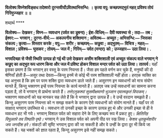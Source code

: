 **विलोक्य विघ्नेशविङ्क्षध तदेश्वरो** **दुरन्तवीर्योऽवितथाभिसन्धि: ।** **कृत्वा वपु: कच्छपमद्भुतं महत्** **प्रविश्य तोयं गिरिमुज्जहार ॥ ॥** 

शब्दार्थ **** 

**विलोक्य—** **देखकर** **; विघ्न—** **व्यवधान (पर्वत का डूबना)** **; ईश-विधिम्—** **दैवी व्यवस्था से** **; तदा—** **तब** **; ईश्वर:—** **भगवान्** **;** **दुरन्त-वीर्य:—** **अकल्पनीय शक्तिमान** **; अवितथ—** **अच्युत** **; अभिसन्धि:—** **जिसका संकल्प** **; कृत्वा—** **विस्तार करके** **; वपु:—** **शरीर** **; कच्छपम्—** **कछुवा** **; अद्भुतम्—** **विचित्र** **; महत्—** **विशाल** **; प्रविश्य—** **घुसकर** **; तोयम्—** **जल में** **; गिरिम्—** **पर्वत (मन्दर)** **को** **; उज्जहार—** **उठा लिया।** **.** 

**भगवदिच्छा से जैसी स्थिति उत्पन्न हो गई थी उसे देखकर असीम शक्तिशाली एवं अच्युत** **संकल्प वाले भगवान् ने कछुए का अद्भुत रूप धारण किया और जल में प्रविष्ट होकर विशाल** **मन्दर पर्वत को उठा लिया।** **तात्पर्य :** यहाँ इसका प्रमाण है कि भगवान् हर वस्तु के परम नियन्ता हैं। जैसा हम पहले वर्णन कर चुके हैं, मनुष्यों की दो श्रेणियाँ होती हैं—असुर तथा देवता—किन्तु इनमें से कोई भी परम शक्तिशाली नहीं होता। हरएक व्यक्ति का यह अनुभव है कि हम पर परम शक्ति द्वारा व्यवधान डाले जाते हैं। असुरगण इन व्यवधानों को मात्र संयोग मानते हैं, किन्तु भक्तगण इन्हें परम नियन्ता के कार्य मानते हैं। अतएव जब उन्हें व्यवधानों का सामना करना पड़ता है, तो वे भगवान् से प्रार्थना करते हैं। *तत्तेऽनुकश्पां सुसमीक्षमाणो भुञ्जान एवात्मकृतं विपाकम्।* भक्तगण व्यवधानों को यह मानकर सह लेते हैं कि वे भगवान् द्वारा उत्पन्न हैं। वे उन्हें वरदान समझते हैं। किन्तु असुरगण परम नियन्ता को न समझ सकने के कारण ऐसे व्यवधानों को संयोग मानते हैं। यहाँ पर तो साक्षात् भगवान् उपस्थित थे। व्यवधान तो उनकी इच्छा के कारण उत्पन्न हुए थे और उनकी इच्छा से ही वे व्यवधान हट भी गये। भगवान् विशाल पर्वत को सहारा देने के लिए कच्छप रूप में प्रकट हुए। *क्षितिरिह विपुलतरे तव तिष्ठति पृष्ठे।*  भगवान् ने उस विशाल पर्वत को अपनी पीठ पर रख लिया। *केशव धृतकूर्मशरीर जय जगदीश हरे।*  संकटों की सृष्टि भगवान् द्वारा की जा सकती है और वे उन्हीं के द्वारा दूर भी किये जा सकते हैं। यह भक्तों को ज्ञात रहता है, किन्तु असुरगण इसे नहीं समझ सकते।  
